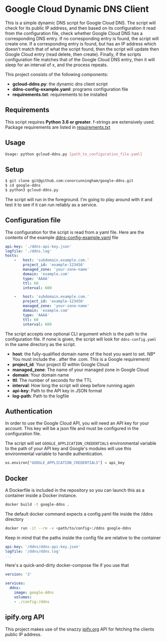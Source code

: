 # Google Cloud Dynamic DNS Client
This is a simple dynamic DNS script for Google Cloud DNS. The script will check for its public IP address, and then based on its configuration it read from the configuration file, check whether Google Cloud DNS has a corresponding DNS entry. If no corresponding entry is found, the script will create one. If a corresponding entry is found, but has an IP address which doesn't match that of what the script found, then the script will update then Google Cloud entry (read delete, then create). Finally, if the scripts configuration file matches that of the Google Cloud DNS entry, then it will sleep for an interval of x, and the process repeats.

This project consists of the following components:

- **gcloud-ddns.py**: the dynamic dns client script
- **ddns-config-example.yaml**: programs configuration file
- **requirements.txt**: requirements to be installed
## Requirements
This script requires **Python 3.6 or greater**. f-strings are extensively used. Package requirements are listed in [requirements.txt](requirements.txt)
## Usage
```bash
Usage: python gcloud-ddns.py [path_to_configuration_file.yaml]
```
## Setup
```bash
$ git clone git@github.com:conorcunningham/google-ddns.git
$ cd google-ddns
$ python3 gcloud-ddns.py
```
The script will run in the foreground. I'm going to play around with it and test it to see if it can run reliably as a service.
## Configuration file
The configuration for the script is read from a yaml file. Here are the contents of the example [ddns-config-example.yaml](ddns-config-example.yaml) file
``` yaml
api-key: './ddns-api-key.json'
logfile: './ddns.log'
hosts:
    -   host: 'subdomain.example.com.'
        project_id: 'example-123456'
        managed_zone: 'your-zone-name'
        domain: 'example.com'
        type: 'AAAA'
        ttl: 60
        interval: 600

    -   host: 'subdomain.example.com.'
        project_id: 'example-123456'
        managed_zone: 'your-zone-name'
        domain: 'example.com'
        type: 'AAAA'
        ttl: 60
        interval: 600

```
The script accepts one optional CLI argument which is the path to the configuration file. If none is given, the script will look for ```ddns-config.yaml``` in the same directory as the script.


- **host**: the fully-qualified domain name of the host you want to set. *_NB_** You must include the . after the .com. This is a Google requirement/
- **project_id**: Your project ID within Google Cloud
- **managed_zone**: The name of your managed zone in Google Cloud
- **domain**: Your domain name
- **ttl**: The number of seconds for the TTL
- **interval**: How long the script will sleep before running again
- **api-key**: Path to the API key in JSON format
- **log-path**: Path to the logfile

## Authentication 
In order to use the Google Cloud API, you will need an API key for your account. This key will be a json file and must be configured in the configuration file.

The script will set ```GOOGLE_APPLICATION_CREDENTIALS``` environmental variable to the path of your API key and Google's modules will use this environmental variable to handle authentication.

```python        
os.environ["GOOGLE_APPLICATION_CREDENTIALS"] = api_key
```
## Docker
A Dockerfile is included in the repository so you can launch this as a container inside a Docker instance.
```bash
docker build -t google-ddns .
```
The default docker command expects a config.yaml file inside the /ddns directory
```bash
docker run -it --rm -v <path/to/config>:/ddns google-ddns
```
Keep in mind that the paths inside the config file are relative to the container
```yaml
api-key: '/ddns/ddns-api-key.json'
logfile: '/ddns/ddns.log'
...
```
Here's a quick-and-dirty docker-compose file if you use that
```yaml
version: '3'

services:
  ddns:
    image: google-ddns
    volumes:
    - ./config:/ddns
```
## ipify.org API
This project makes use of the snazzy [ipify.org](https://www.ipify.org) API for fetching the clients public IP address.

